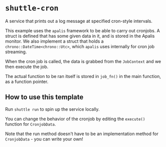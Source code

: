 # `shuttle-cron`

A service that prints out a log message at specified cron-style intervals.

This example uses the `apalis` framework to be able to carry out cronjobs. A struct is defined that has some given data in it, and is stored in the Apalis monitor. We also implement a struct that holds a `chrono::DateTime<chrono::Utc>`, which `apalis` uses internally for cron job streaming.

When the cron job is called, the data is grabbed from the `JobContext` and we then execute the job.

The actual function to be ran itself is stored in `job_fn()` in the main function, as a function pointer.

## How to use this template

Run `shuttle run` to spin up the service locally.

You can change the behavior of the cronjob by editing the `execute()` function for `CronjobData`.

Note that the run method doesn't have to be an implementation method for `CronjobData` - you can write your own!
